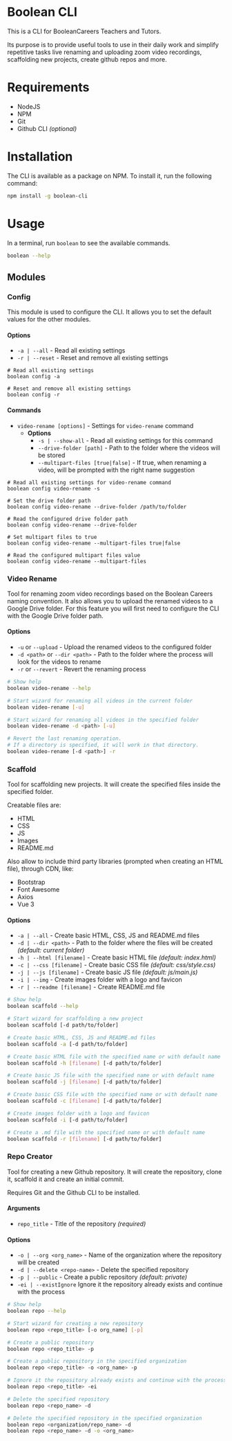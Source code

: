 # Boolean CLI

This is a CLI for BooleanCareers Teachers and Tutors.

Its purpose is to provide useful tools to use in their daily work and simplify repetitive tasks live renaming and
uploading zoom video recordings, scaffolding new projects, create github repos and more.

# Requirements

- NodeJS
- NPM
- Git
- Github CLI *(optional)*

# Installation

The CLI is available as a package on NPM.
To install it, run the following command:

```bash
npm install -g boolean-cli
```

# Usage

In a terminal, run `boolean` to see the available commands.

```bash
boolean --help
```

## Modules

### Config

This module is used to configure the CLI. It allows you to set the default values for the other modules.

#### Options

- `-a | --all` - Read all existing settings
- `-r | --reset` - Reset and remove all existing settings

```shell
# Read all existing settings
boolean config -a

# Reset and remove all existing settings
boolean config -r
```

#### Commands

- `video-rename [options]` - Settings for `video-rename` command
    - **Options**
        - `-s | --show-all` - Read all existing settings for this command
        - `--drive-folder [path]` - Path to the folder where the videos will be stored
        - `--multipart-files [true|false]` - If true, when renaming a video, will be prompted with the right name
          suggestion

```shell
# Read all existing settings for video-rename command
boolean config video-rename -s

# Set the drive folder path
boolean config video-rename --drive-folder /path/to/folder

# Read the configured drive folder path
boolean config video-rename --drive-folder

# Set multipart files to true
boolean config video-rename --multipart-files true|false

# Read the configured multipart files value
boolean config video-rename --multipart-files
```

### Video Rename

Tool for renaming zoom video recordings based on the Boolean Careers naming convention.
It also allows you to upload the renamed videos to a Google Drive folder. For this feature you will first need to
configure the CLI with the Google Drive folder path.

#### Options

- `-u` or `--upload` - Upload the renamed videos to the configured folder
- `-d <path>` or `--dir <path>` - Path to the folder where the process will look for the videos to rename
- `-r` or `--revert` - Revert the renaming process

```bash
# Show help
boolean video-rename --help

# Start wizard for renaming all videos in the current folder
boolean video-rename [-u]

# Start wizard for renaming all videos in the specified folder
boolean video-rename -d <path> [-u]

# Revert the last renaming operation. 
# If a directory is specified, it will work in that directory.
boolean video-rename [-d <path>] -r
```

### Scaffold

Tool for scaffolding new projects. It will create the specified files inside the specified folder.

Creatable files are:

- HTML
- CSS
- JS
- Images
- README.md

Also allow to include third party libraries (prompted when creating an HTML file), through CDN, like:

- Bootstrap
- Font Awesome
- Axios
- Vue 3

#### Options

- `-a | --all` - Create basic HTML, CSS, JS and README.md files
- `-d | --dir <path>` - Path to the folder where the files will be created *(default: current folder)*
- `-h | --html [filename]` - Create basic HTML file *(default: index.html)*
- `-c | --css [filename]` - Create basic CSS file *(default: css/style.css)*
- `-j | --js [filename]` - Create basic JS file *(default: js/main.js)*
- `-i | --img` - Create images folder with a logo and favicon
- `-r | --readme [filename]` - Create README.md file

```bash
# Show help
boolean scaffold --help

# Start wizard for scaffolding a new project
boolean scaffold [-d path/to/folder]

# Create basic HTML, CSS, JS and README.md files
boolean scaffold -a [-d path/to/folder]

# Create basic HTML file with the specified name or with default name
boolean scaffold -h [filename] [-d path/to/folder]

# Create basic JS file with the specified name or with default name
boolean scaffold -j [filename] [-d path/to/folder]

# Create basic CSS file with the specified name or with default name
boolean scaffold -c [filename] [-d path/to/folder]

# Create images folder with a logo and favicon
boolean scaffold -i [-d path/to/folder]

# Create a .md file with the specified name or with default name
boolean scaffold -r [filename] [-d path/to/folder]
```

### Repo Creator

Tool for creating a new Github repository. It will create the repository, clone it, scaffold it and create an initial
commit.

Requires Git and the Github CLI to be installed.

#### Arguments

- `repo_title` - Title of the repository *(required)*

#### Options

- `-o | --org <org_name>` - Name of the organization where the repository will be created
- `-d | --delete <repo-name>` - Delete the specified repository
- `-p | --public` - Create a public repository *(default: private)*
- `-ei | --existIgnore` Ignore it the repository already exists and continue with the process

```bash
# Show help
boolean repo --help

# Start wizard for creating a new repository
boolean repo <repo_title> [-o org_name] [-p]

# Create a public repository
boolean repo <repo_title> -p

# Create a public repository in the specified organization
boolean repo <repo_title> -o <org_name> -p

# Ignore it the repository already exists and continue with the process
boolean repo <repo_title> -ei

# Delete the specified repository
boolean repo <repo_name> -d 

# Delete the specified repository in the specified organization
boolean repo <organization/repo_name> -d
boolean repo <repo_name> -d -o <org_name>
```
